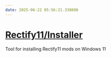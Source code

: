 ```yaml
---
date: 2025-06-22 05:56:21.338606
---
```


# [Rectify11/Installer](https://github.com/Rectify11/Installer)

Tool for installing Rectify11 mods on Windows 11